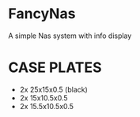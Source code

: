 # FancyNas
A simple Nas system with info display

# CASE PLATES
* 2x 25x15x0.5 (black)
* 2x 15x10.5x0.5
* 2x 15.5x10.5x0.5
